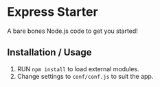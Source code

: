 # Express Starter
A bare bones Node.js code to get you started!

## Installation / Usage
  1. RUN `npm install` to load external modules.
  2. Change settings to `conf/conf.js` to suit the app.